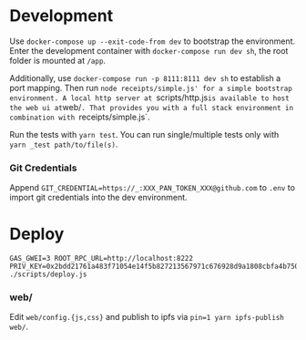 
# Development

Use `docker-compose up --exit-code-from dev` to bootstrap the environment.
Enter the development container with `docker-compose run dev sh`, the root folder is mounted at `/app`.

Additionally, use `docker-compose run -p 8111:8111 dev sh` to establish a port mapping.
Then run `node receipts/simple.js' for a simple bootstrap environment.
A local http server at `scripts/http.js` is available to host the web ui at `web/`.
That provides you with a full stack environment in combination with `receipts/simple.js`.

Run the tests with `yarn test`.
You can run single/multiple tests only with `yarn _test path/to/file(s)`.

### Git Credentials

Append `GIT_CREDENTIAL=https://_:XXX_PAN_TOKEN_XXX@github.com` to `.env` to import git credentials into the dev environment.

# Deploy

```
GAS_GWEI=3 ROOT_RPC_URL=http://localhost:8222 PRIV_KEY=0x2bdd21761a483f71054e14f5b827213567971c676928d9a1808cbfa4b7501200 ./scripts/deploy.js
```

### web/

Edit `web/config.{js,css}` and publish to ipfs via `pin=1 yarn ipfs-publish web/`.
